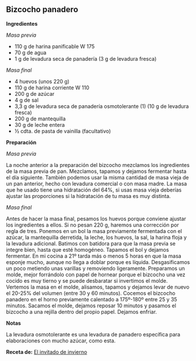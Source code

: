 ## Bizcocho panadero

**Ingredientes**

*Masa previa*

- 110 g de harina panificable W 175
- 70 g de agua
- 1 g de levadura seca de panadería (3 g de levadura fresca)

*Masa final*

- 4 huevos (unos 220 g)
- 110 g de harina corriente W 110
- 200 g de azúcar
- 4 g de sal
- 3,3 g de levadura seca de panadería osmotolerante (1) (10 g de levadura fresca)
- 200 g de mantequilla
- 30 g de leche entera
- ½ cdta. de pasta de vainilla (facultativo)

**Preparación**

*Masa previa*

La noche anterior a la preparación del bizcocho mezclamos los ingredientes de la masa previa de pan. Mezclamos, tapamos y dejamos fermentar hasta el día siguiente.
También podemos usar la misma cantidad de masa vieja de un pan anterior, hecho con levadura comercial o con masa madre. La masa que he usado tiene una hidratación del 64%, si usas masa vieja deberías ajustar las proporciones si la hidratación de tu masa es muy distinta.

*Masa final*

Antes de hacer la masa final, pesamos los huevos porque conviene ajustar los ingredientes a ellos. Si no pesan 220 g, haremos una corrección por regla de tres.
Ponemos en un bol la masa previamente fermentada con el azúcar, la mantequilla derretida, la leche, los huevos, la sal, la harina floja y la levadura adicional.
Batimos con batidora para que la masa previa se integre bien, hasta que esté homogéneo.
Tapamos el bol y dejamos fermentar. En mi cocina a 21º tarda más o menos 5 horas en que la masa esponje mucho, aunque no llega a doblar porque es líquida.
Desgasificamos un poco metiendo unas varillas y removiendo ligeramente.
Preparamos un molde, mejor forrándolo con papel de hornear porque el bizcocho una vez cocido es muy tierno y se puede desbaratar si invertimos el molde.
Vertemos la masa en el molde, alisamos, tapamos y dejamos levar de nuevo el 20-25% del volumen (entre 30 y 60 minutos).
Cocemos el bizcocho panadero en el horno previamente calentado a 175º-180º entre 25 y 35 minutos.
Sacamos el molde, dejamos reposar 10 minutos y pasamos el bizcocho a una rejilla dentro del propio papel. Dejamos enfriar.

**Notas**

La levadura osmotolerante es una levadura de panadero específica para elaboraciones con mucho azúcar, como esta.

**Receta de:** [El invitado de invierno](https://invitadoinvierno.com/bizcocho-panadero/)
